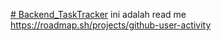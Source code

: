 [# Backend_TaskTracker](https://roadmap.sh/projects/github-user-activity)
ini adalah read me
https://roadmap.sh/projects/github-user-activity
